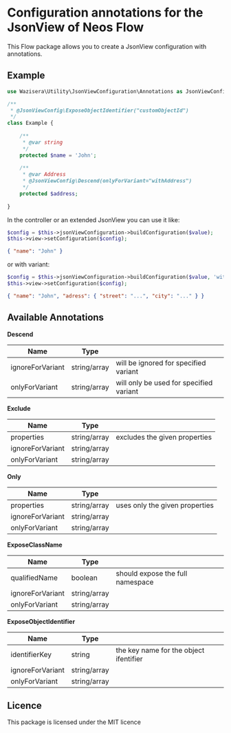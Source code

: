 # Configuration annotations for the JsonView of Neos Flow

This Flow package allows you to create a JsonView configuration with annotations.

## Example

```php
use Wazisera\Utility\JsonViewConfiguration\Annotations as JsonViewConfig;

/**
 * @JsonViewConfig\ExposeObjectIdentifier("customObjectId")
 */
class Example {
    
    /**
     * @var string
     */
    protected $name = 'John';
    
    /**
     * @var Address
     * @JsonViewConfig\Descend(onlyForVariant="withAddress")
     */
    protected $address;
    
}
```

In the controller or an extended JsonView you can use it like:
```php
$config = $this->jsonViewConfiguration->buildConfiguration($value);
$this->view->setConfiguration($config);
```
```json
{ "name": "John" }
```

or with variant:

```php
$config = $this->jsonViewConfiguration->buildConfiguration($value, 'withAddress');
$this->view->setConfiguration($config);
```
```json
{ "name": "John", "adress": { "street": "...", "city": "..." } }
```


## Available Annotations

**Descend**
 
| Name | Type | |
|------|------|---|
| ignoreForVariant | string/array | will be ignored for specified variant |
| onlyForVariant | string/array | will only be used for specified variant |

**Exclude**
 
| Name | Type | |
|------|------|---|
| properties | string/array | excludes the given properties |
| ignoreForVariant | string/array |  |
| onlyForVariant | string/array |  |

**Only**
 
| Name | Type | |
|------|------|---|
| properties | string/array |  uses only the given properties  |
| ignoreForVariant | string/array |  |
| onlyForVariant | string/array |  |

**ExposeClassName**
 
| Name | Type | |
|------|------|---|
| qualifiedName | boolean |  should expose the full namespace  |
| ignoreForVariant | string/array |  |
| onlyForVariant | string/array |  |

**ExposeObjectIdentifier**
 
| Name | Type | |
|------|------|---|
| identifierKey | string |  the key name for the object ifentifier  |
| ignoreForVariant | string/array |  |
| onlyForVariant | string/array |  |


## Licence

This package is licensed under the MIT licence
